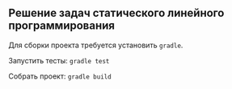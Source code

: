 ## Решение задач статического линейного программирования

Для сборки проекта требуется установить `gradle`.

Запустить тесты: `gradle test`

Собрать проект: `gradle build`
